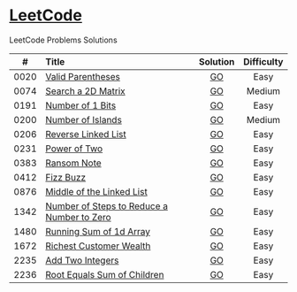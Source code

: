 # [LeetCode](https://awesee.github.io/leetcode)
LeetCode Problems Solutions


|  #   | Title                                                               |                          Solution                           | Difficulty |
|:----:|:--------------------------------------------------------------------|:-----------------------------------------------------------:|:----------:|
| 0020 | [Valid Parentheses](https://leetcode.com/problems/valid-parentheses/)               |             [GO](algorithms/valid-parentheses)             |    Easy    |
| 0074 | [Search a 2D Matrix](https://leetcode.com/problems/search-a-2d-matrix/)               |             [GO](algorithms/search-a-2d-matrix)             |    Medium    |
| 0191 | [Number of 1 Bits](https://leetcode.com/problems/number-of-1-bits/)               |              [GO](algorithms/number-of-1-bits)              |    Easy    |
| 0200 | [Number of Islands](https://leetcode.com/problems/number-of-islands/)               |              [GO](algorithms/number-of-islands)              |    Medium    |
| 0206 | [Reverse Linked List](https://leetcode.com/problems/reverse-linked-list/)               |            [GO](algorithms/reverse-linked-list)             |    Easy    |
| 0231 | [Power of Two](https://leetcode.com/problems/power-of-two/)               |                [GO](algorithms/power-of-two)                |    Easy    |
| 0383 | [Ransom Note](https://leetcode.com/problems/ransom-note/)               |                [GO](algorithms/ransom-note)                 |    Easy    |
| 0412 | [Fizz Buzz](https://leetcode.com/problems/fizz-buzz/)               |                 [GO](algorithms/fizz-buzz)                  |    Easy    |
| 0876 | [Middle of the Linked List](https://leetcode.com/problems/middle-of-the-linked-list/)               |         [GO](algorithms/middle-of-the-linked-list)          |    Easy    |
| 1342 | [Number of Steps to Reduce a Number to Zero](https://leetcode.com/problems/number-of-steps-to-reduce-a-number-to-zero/)               | [GO](algorithms/number-of-steps-to-reduce-a-number-to-zero) |    Easy    |
| 1480 | [Running Sum of 1d Array](https://leetcode.com/problems/running-sum-of-1d-array/)               |          [GO](algorithms/running-sum-of-1-d-array)          |    Easy    |
| 1672 | [Richest Customer Wealth](https://leetcode.com/problems/richest-customer-wealth/)               |          [GO](algorithms/richest-customer-wealth)           |    Easy    |
| 2235 | [Add Two Integers](https://leetcode.com/problems/add-two-integers/) |              [GO](algorithms/add-two-integers)              |    Easy    |
| 2236 | [Root Equals Sum of Children](https://leetcode.com/problems/root-equals-sum-of-children/) |        [GO](algorithms/root-equals-sum-of-children)         |    Easy    |